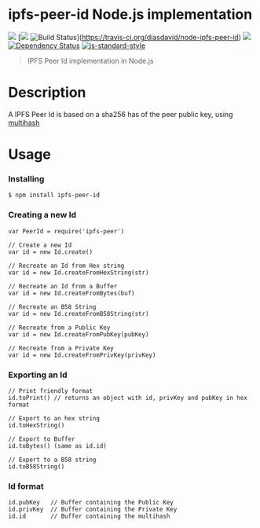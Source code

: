 ipfs-peer-id Node.js implementation
===================================

[![](https://img.shields.io/badge/made%20by-Protocol%20Labs-blue.svg?style=flat-square)](http://ipn.io) [[![](https://img.shields.io/badge/freenode-%23ipfs-blue.svg?style=flat-square)](http://webchat.freenode.net/?channels=%23ipfs) ![Build Status](https://travis-ci.org/diasdavid/node-ipfs-peer-id.svg?style=flat-square)](https://travis-ci.org/diasdavid/node-ipfs-peer-id) ![](https://img.shields.io/badge/coverage-%3F-yellow.svg?style=flat-square) [![Dependency Status](https://david-dm.org/diasdavid/node-ipfs-peer-id.svg?style=flat-square)](https://david-dm.org/diasdavid/node-ipfs-peer-id) [![js-standard-style](https://img.shields.io/badge/code%20style-standard-brightgreen.svg?style=flat-square)](https://github.com/feross/standard)

> IPFS Peer Id implementation in Node.js

# Description

A IPFS Peer Id is based on a sha256 has of the peer public key, using [multihash](https://github.com/jbenet/multihash)

# Usage

### Installing

```
$ npm install ipfs-peer-id
```

### Creating a new Id

```
var PeerId = require('ipfs-peer')

// Create a new Id
var id = new Id.create()

// Recreate an Id from Hex string
var id = new Id.createFromHexString(str)

// Recreate an Id from a Buffer
var id = new Id.createFromBytes(buf)

// Recreate an B58 String
var id = new Id.createFromB58String(str)

// Recreate from a Public Key
var id = new Id.createFromPubKey(pubKey)

// Recreate from a Private Key
var id = new Id.createFromPrivKey(privKey)
```

### Exporting an Id

```
// Print friendly format
id.toPrint() // returns an object with id, privKey and pubKey in hex format

// Export to an hex string
id.toHexString()

// Export to Buffer
id.toBytes() (same as id.id)

// Export to a B58 string
id.toB58String()
```

### Id format

```
id.pubKey   // Buffer containing the Public Key
id.privKey  // Buffer containing the Private Key
id.id       // Buffer containing the multihash
```
